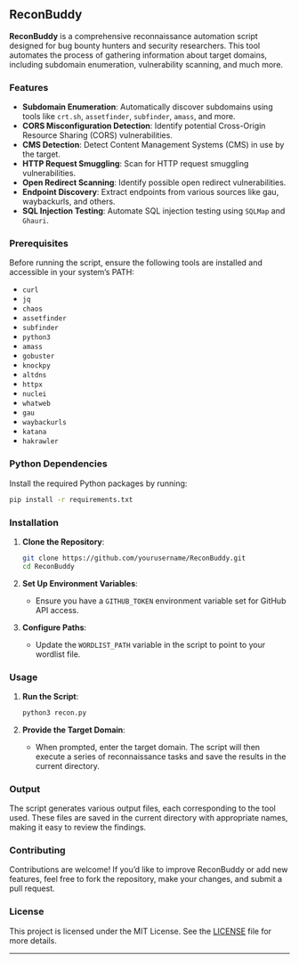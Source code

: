 

## ReconBuddy

**ReconBuddy** is a comprehensive reconnaissance automation script designed for bug bounty hunters and security researchers. This tool automates the process of gathering information about target domains, including subdomain enumeration, vulnerability scanning, and much more.

### Features

- **Subdomain Enumeration**: Automatically discover subdomains using tools like `crt.sh`, `assetfinder`, `subfinder`, `amass`, and more.
- **CORS Misconfiguration Detection**: Identify potential Cross-Origin Resource Sharing (CORS) vulnerabilities.
- **CMS Detection**: Detect Content Management Systems (CMS) in use by the target.
- **HTTP Request Smuggling**: Scan for HTTP request smuggling vulnerabilities.
- **Open Redirect Scanning**: Identify possible open redirect vulnerabilities.
- **Endpoint Discovery**: Extract endpoints from various sources like gau, waybackurls, and others.
- **SQL Injection Testing**: Automate SQL injection testing using `SQLMap` and `Ghauri`.

### Prerequisites

Before running the script, ensure the following tools are installed and accessible in your system’s PATH:

- `curl`
- `jq`
- `chaos`
- `assetfinder`
- `subfinder`
- `python3`
- `amass`
- `gobuster`
- `knockpy`
- `altdns`
- `httpx`
- `nuclei`
- `whatweb`
- `gau`
- `waybackurls`
- `katana`
- `hakrawler`

### Python Dependencies

Install the required Python packages by running:

```bash
pip install -r requirements.txt
```

### Installation

1. **Clone the Repository**:

   ```bash
   git clone https://github.com/yourusername/ReconBuddy.git
   cd ReconBuddy
   ```

2. **Set Up Environment Variables**:

   - Ensure you have a `GITHUB_TOKEN` environment variable set for GitHub API access.

3. **Configure Paths**:

   - Update the `WORDLIST_PATH` variable in the script to point to your wordlist file.

### Usage

1. **Run the Script**:

   ```bash
   python3 recon.py
   ```

2. **Provide the Target Domain**:

   - When prompted, enter the target domain. The script will then execute a series of reconnaissance tasks and save the results in the current directory.

### Output

The script generates various output files, each corresponding to the tool used. These files are saved in the current directory with appropriate names, making it easy to review the findings.

### Contributing

Contributions are welcome! If you’d like to improve ReconBuddy or add new features, feel free to fork the repository, make your changes, and submit a pull request.

### License

This project is licensed under the MIT License. See the [LICENSE](LICENSE) file for more details.

---


